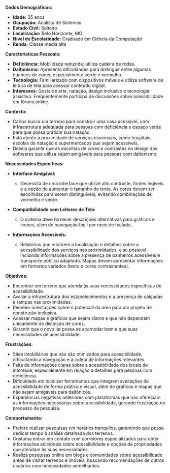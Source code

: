 **Dados Demográficos:**

- **Idade:** 35 anos
- **Ocupação:** Analista de Sistemas
- **Estado Civil:** Solteiro
- **Localização:** Belo Horizonte, MG
- **Nível de Escolaridade:** Graduado em Ciência da Computação
- **Renda:** Classe média alta

**Características Pessoais:**

- **Deficiência:** Mobilidade reduzida; utiliza cadeira de rodas.
- **Daltonismo:** Apresenta dificuldades para distinguir entre algumas nuances de cores, especialmente verde e vermelho.
- **Tecnologia:** Familiarizado com dispositivos móveis e utiliza software de leitura de tela para acessar conteúdo digital.
- **Interesses:** Gosta de arte, natação, design inclusivo e tecnologia assistiva. Frequentemente participa de discussões sobre acessibilidade em fóruns online.

**Contexto:**

- Carlos busca um terreno para construir uma casa acessível, com infraestrutura adequada para pessoas com deficiência e espaço verde para que possa praticar sua natação.
- Está atento à proximidade de serviços essenciais, como hospitais, escolas de natação e supermercados que sejam acessíveis.
- Deseja garantir que as escolhas de cores e contrastes no design dos softwares que utiliza sejam amigáveis para pessoas com daltonismo.

**Necessidades Específicas:**

- **Interface Amigável:**
    - Necessita de uma interface que utilize alto contraste, fontes legíveis e a opção de aumentar o tamanho do texto. As cores devem ser escolhidas para serem distinguíveis, evitando combinações de vermelho e verde.
    
- **Compatibilidade com Leitores de Tela:**
    - O sistema deve fornecer descrições alternativas para gráficos e ícones, além de navegação fácil por meio de teclado.
    
- **Informações Acessíveis:**
    - Relatórios que mostrem a localização e detalhes sobre a acessibilidade dos serviços nas proximidades, e se possível incluindo informações sobre a presença de banheiros acessíveis e transporte público adaptado. Mapas devem apresentar informações em formatos variados (texto e cores contrastantes).

**Objetivos:**

- Encontrar um terreno que atenda às suas necessidades específicas de acessibilidade.
- Avaliar a infraestrutura dos estabelecimentos e a presença de calçadas e rampas nas proximidades.
- Receber orientações sobre o potencial da área para um projeto de construção inclusiva.
- Acessar mapas e gráficos que sejam claros e que não dependam unicamente de distinção de cores.
- Garantir que o novo lar possa se acomodar bem e  que suas necessidades de acessibilidade.

**Frustrações:**

- Sites imobiliários que não são otimizados para acessibilidade, dificultando a navegação e a coleta de informações relevantes.
- Falta de informações claras sobre a acessibilidade dos locais de interesse, especialmente em relação a detalhes para pessoas com deficiência.
- Dificuldade em localizar ferramentas que integrem avaliações de acessibilidade de forma prática e visual, além de gráficos e mapas que não sejam amigáveis para daltônicos.
- Experiências negativas anteriores com plataformas que não ofereciam as informações necessárias sobre acessibilidade, gerando frustração no processo de pesquisa.

**Comportamento:**

- Prefere realizar pesquisas em horários tranquilos, garantindo que possa dedicar tempo à análise detalhada dos terrenos.
- Costuma entrar em contato com corretores especializados para obter informações adicionais sobre acessibilidade e opções de propriedades que atendam às suas necessidades.
- Realiza pesquisas online em blogs e comunidades sobre acessibilidade antes de visitar terrenos e imóveis, buscando recomendações de outros usuários com necessidades semelhantes.
